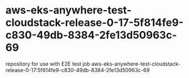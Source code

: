 # aws-eks-anywhere-test-cloudstack-release-0-17-5f814fe9-c830-49db-8384-2fe13d50963c-69
repository for use with E2E test job aws-eks-anywhere-test-cloudstack-release-0-17:5f814fe9-c830-49db-8384-2fe13d50963c-69
